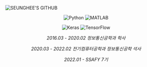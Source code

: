 ![SEUNGHEE'S GITHUB](https://capsule-render.vercel.app/api?type=soft&color=auto&height=150&text=SEUNGHEE's%20GITHUB&fontSize=50&fontAlignY=52&animation=twinkling)

<p align="center">
<img alt="Python" src ="https://img.shields.io/badge/Python-3776AB.svg?&style=for-the-badge&logo=Python&logoColor=white"/> <img alt="MATLAB" src ="https://img.shields.io/badge/MATLAB-R2017a-BLUE.svg?&style=for-the-badge&logo=MATLAB&logoColor=white"/>
</p>

<p align="center">
<img alt="Keras" src ="https://img.shields.io/badge/Keras-D00000.svg?&style=for-the-badge&logo=Keras&logoColor=white"/> <img alt="TensorFlow" src ="https://img.shields.io/badge/TensorFlow-FF6F00.svg?&style=for-the-badge&logo=TensorFlow&logoColor=white"/>
</p>

<p align="center"><i>2016.03 - 2020.02 정보통신공학과 학사</i></p>

<p align="center"><i>2020.03 - 2022.02 전기컴퓨터공학과 정보통신공학 석사</i></p>

<p align="center"><i>2022.01 - SSAFY 7기</i></p>

